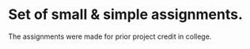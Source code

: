 ﻿# Set of small & simple assignments.

The assignments were made for prior project credit in college.